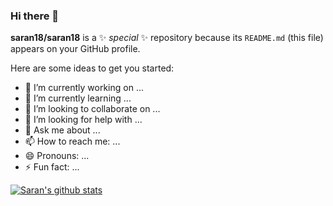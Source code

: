 ### Hi there 👋

**saran18/saran18** is a ✨ _special_ ✨ repository because its `README.md` (this file) appears on your GitHub profile.

Here are some ideas to get you started:

- 🔭 I’m currently working on ...
- 🌱 I’m currently learning ...
- 👯 I’m looking to collaborate on ...
- 🤔 I’m looking for help with ...
- 💬 Ask me about ...
- 📫 How to reach me: ...
- 😄 Pronouns: ...
- ⚡ Fun fact: ...

[![Saran's github stats](https://github-readme-stats.vercel.app/api?username=saran181&count_private=true&show_icons=true&theme=radical&hide_rank=false)](https://github.com/anuraghazra/github-readme-stats)

